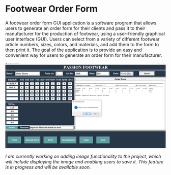 # Footwear Order Form
A footwear order form GUI application is a software program that allows users to generate an order form for their clients and pass it to their manufacturer for the production of footwear, using a user-friendly graphical user interface (GUI). Users can select from a variety of different footwear article numbers, sizes, colors, and materials, and add them to the form to then print it. The goal of the application is to provide an easy and convenient way for users to generate an order form for their manufacturer.

![Sample Image](sample_image.png)


*I am currently working on adding image functionality to the project, which will include displaying the image and enabling users to save it. This feature is in progress and will be available soon.*
